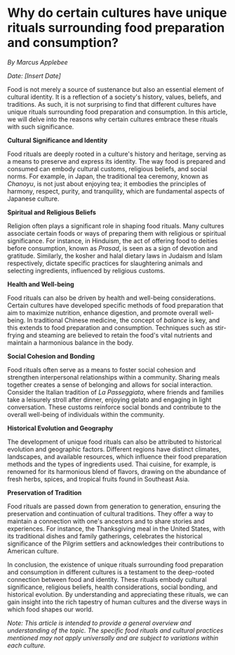 # Why do certain cultures have unique rituals surrounding food preparation and consumption?

*By Marcus Applebee*

*Date: [Insert Date]*

Food is not merely a source of sustenance but also an essential element of cultural identity. It is a reflection of a society's history, values, beliefs, and traditions. As such, it is not surprising to find that different cultures have unique rituals surrounding food preparation and consumption. In this article, we will delve into the reasons why certain cultures embrace these rituals with such significance.

**Cultural Significance and Identity**

Food rituals are deeply rooted in a culture's history and heritage, serving as a means to preserve and express its identity. The way food is prepared and consumed can embody cultural customs, religious beliefs, and social norms. For example, in Japan, the traditional tea ceremony, known as *Chanoyu*, is not just about enjoying tea; it embodies the principles of harmony, respect, purity, and tranquility, which are fundamental aspects of Japanese culture.

**Spiritual and Religious Beliefs**

Religion often plays a significant role in shaping food rituals. Many cultures associate certain foods or ways of preparing them with religious or spiritual significance. For instance, in Hinduism, the act of offering food to deities before consumption, known as *Prasad*, is seen as a sign of devotion and gratitude. Similarly, the kosher and halal dietary laws in Judaism and Islam respectively, dictate specific practices for slaughtering animals and selecting ingredients, influenced by religious customs.

**Health and Well-being**

Food rituals can also be driven by health and well-being considerations. Certain cultures have developed specific methods of food preparation that aim to maximize nutrition, enhance digestion, and promote overall well-being. In traditional Chinese medicine, the concept of *balance* is key, and this extends to food preparation and consumption. Techniques such as stir-frying and steaming are believed to retain the food's vital nutrients and maintain a harmonious balance in the body.

**Social Cohesion and Bonding**

Food rituals often serve as a means to foster social cohesion and strengthen interpersonal relationships within a community. Sharing meals together creates a sense of belonging and allows for social interaction. Consider the Italian tradition of *La Passeggiata*, where friends and families take a leisurely stroll after dinner, enjoying gelato and engaging in light conversation. These customs reinforce social bonds and contribute to the overall well-being of individuals within the community.

**Historical Evolution and Geography**

The development of unique food rituals can also be attributed to historical evolution and geographic factors. Different regions have distinct climates, landscapes, and available resources, which influence their food preparation methods and the types of ingredients used. Thai cuisine, for example, is renowned for its harmonious blend of flavors, drawing on the abundance of fresh herbs, spices, and tropical fruits found in Southeast Asia.

**Preservation of Tradition**

Food rituals are passed down from generation to generation, ensuring the preservation and continuation of cultural traditions. They offer a way to maintain a connection with one's ancestors and to share stories and experiences. For instance, the Thanksgiving meal in the United States, with its traditional dishes and family gatherings, celebrates the historical significance of the Pilgrim settlers and acknowledges their contributions to American culture.

In conclusion, the existence of unique rituals surrounding food preparation and consumption in different cultures is a testament to the deep-rooted connection between food and identity. These rituals embody cultural significance, religious beliefs, health considerations, social bonding, and historical evolution. By understanding and appreciating these rituals, we can gain insight into the rich tapestry of human cultures and the diverse ways in which food shapes our world.

*Note: This article is intended to provide a general overview and understanding of the topic. The specific food rituals and cultural practices mentioned may not apply universally and are subject to variations within each culture.*